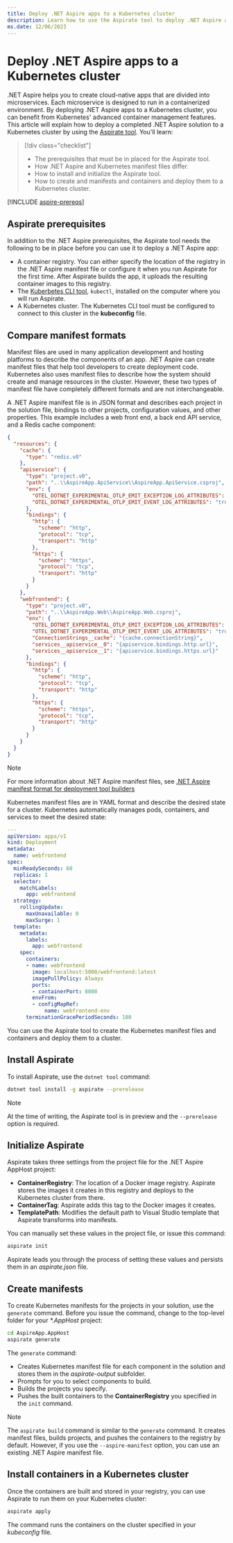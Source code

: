 ```yaml
---
title: Deploy .NET Aspire apps to a Kubernetes cluster
description: Learn how to use the Aspirate tool to deploy .NET Aspire apps to a Kubernetes cluster.
ms.date: 12/06/2023
---
```


# Deploy .NET Aspire apps to a Kubernetes cluster

.NET Aspire helps you to create cloud-native apps that are divided into microservices. Each microservice is designed to run in a containerized environment. By deploying .NET Aspire apps to a Kubernetes cluster, you can benefit from Kubernetes' advanced container management features. This article will explain how to deploy a completed .NET Aspire solution to a Kubernetes cluster by using the [Aspirate tool](https://www.nuget.org/packages/Aspirate). You'll learn:

> [!div class="checklist"]
>
> - The prerequisites that must be in placed for the Aspirate tool.
> - How .NET Aspire and Kubernetes manifest files differ.
> - How to install and initialize the Aspirate tool.
> - How to create and manifests and containers and deploy them to a Kubernetes cluster.

[!INCLUDE [aspire-prereqs](../includes/aspire-prereqs.md)]

## Aspirate prerequisites

In addition to the .NET Aspire prerequisites, the Aspirate tool needs the following to be in place before you can use it to deploy a .NET Aspire app:

- A container registry. You can either specify the location of the registry in the .NET Aspire manifest file or configure it when you run Aspirate for the first time. After Aspirate builds the app, it uploads the resulting container images to this registry.
- The [Kuberbetes CLI tool](https://kubernetes.io/docs/tasks/tools/), `kubectl`, installed on the computer where you will run Aspirate.
- A Kubernetes cluster. The Kubernetes CLI tool must be configured to connect to this cluster in the **kubeconfig** file.

## Compare manifest formats

Manifest files are used in many application development and hosting platforms to describe the components of an app. .NET Aspire can create manifest files that help tool developers to create  deployment code. Kubernetes also uses manifest files to describe how the system should create and manage resources in the cluster. However, these two types of manifest file have completely different formats and are not interchangeable.

A .NET Aspire manifest file is in JSON format and describes each project in the solution file, bindings to other projects, configuration values, and other properties. This example includes a web front end, a back end API service, and a Redis cache component:

```json
{
  "resources": {
    "cache": {
      "type": "redis.v0"
    },
    "apiservice": {
      "type": "project.v0",
      "path": "..\\AspireApp.ApiService\\AspireApp.ApiService.csproj",
      "env": {
        "OTEL_DOTNET_EXPERIMENTAL_OTLP_EMIT_EXCEPTION_LOG_ATTRIBUTES": "true",
        "OTEL_DOTNET_EXPERIMENTAL_OTLP_EMIT_EVENT_LOG_ATTRIBUTES": "true"
      },
      "bindings": {
        "http": {
          "scheme": "http",
          "protocol": "tcp",
          "transport": "http"
        },
        "https": {
          "scheme": "https",
          "protocol": "tcp",
          "transport": "http"
        }
      }
    },
    "webfrontend": {
      "type": "project.v0",
      "path": "..\\AspireApp.Web\\AspireApp.Web.csproj",
      "env": {
        "OTEL_DOTNET_EXPERIMENTAL_OTLP_EMIT_EXCEPTION_LOG_ATTRIBUTES": "true",
        "OTEL_DOTNET_EXPERIMENTAL_OTLP_EMIT_EVENT_LOG_ATTRIBUTES": "true",
        "ConnectionStrings__cache": "{cache.connectionString}",
        "services__apiservice__0": "{apiservice.bindings.http.url}",
        "services__apiservice__1": "{apiservice.bindings.https.url}"
      },
      "bindings": {
        "http": {
          "scheme": "http",
          "protocol": "tcp",
          "transport": "http"
        },
        "https": {
          "scheme": "https",
          "protocol": "tcp",
          "transport": "http"
        }
      }
    }
  }
}
```

> [!NOTE]
> For more information about .NET Aspire manifest files, see [.NET Aspire manifest format for deployment tool builders](manifest-format.md)

Kubernetes manifest files are in YAML format and describe the desired state for a cluster. Kubernetes automatically manages pods, containers, and services to meet the desired state:

```yaml
---
apiVersion: apps/v1
kind: Deployment
metadata:
  name: webfrontend
spec:
  minReadySeconds: 60
  replicas: 1
  selector:
    matchLabels:
      app: webfrontend
  strategy:
    rollingUpdate:
      maxUnavailable: 0
      maxSurge: 1
  template:
    metadata:
      labels:
        app: webfrontend
    spec:
      containers:
      - name: webfrontend
        image: localhost:5000/webfrontend:latest
        imagePullPolicy: Always
        ports:
        - containerPort: 8080
        envFrom:
        - configMapRef:
            name: webfrontend-env
      terminationGracePeriodSeconds: 180
```

You can use the Aspirate tool to create the Kubernetes manifest files and containers and deploy them to a cluster.

## Install Aspirate

To install Aspirate, use the `dotnet tool` command:

```bash
dotnet tool install -g aspirate --prerelease
```

> [!NOTE]
> At the time of writing, the Aspirate tool is in preview and the `--prerelease` option is required.

## Initialize Aspirate

Aspirate takes three settings from the project file for the .NET Aspire AppHost project:

- **ContainerRegistry**: The location of a Docker image registry. Aspirate stores the images it creates in this registry and deploys to the Kubernetes cluster from there.
- **ContainerTag**: Aspirate adds this tag to the Docker images it creates.
- **TemplatePath**: Modifies the default path to Visual Studio template that Aspirate transforms into manifests.

You can manually set these values in the project file, or issue this command:

```bash
aspirate init
```

Aspirate leads you through the process of setting these values and persists them in an _aspirate.json_ file.

## Create manifests

To create Kubernetes manifests for the projects in your solution, use the `generate` command. Before you issue the command, change to the top-level folder for your _*.AppHost_ project:

```bash
cd AspireApp.AppHost
aspirate generate
```

The `generate` command:

- Creates Kubernetes manifest file for each component in the solution and stores them in the _aspirate-output_ subfolder.
- Prompts for you to select components to build.
- Builds the projects you specify.
- Pushes the built containers to the **ContainerRegistry** you specified in the `init` command.

> [!NOTE]
> The `aspirate build` command is similar to the `generate` command. It creates manifest files, builds projects, and pushes the containers to the registry by default. However, if you use the `--aspire-manifest` option, you can use an existing .NET Aspire manifest file.

## Install containers in a Kubernetes cluster

Once the containers are built and stored in your registry, you can use Aspirate to run them on your Kubernetes cluster:

```bash
aspirate apply
```

The command runs the containers on the cluster specified in your _kubeconfig_ file.
